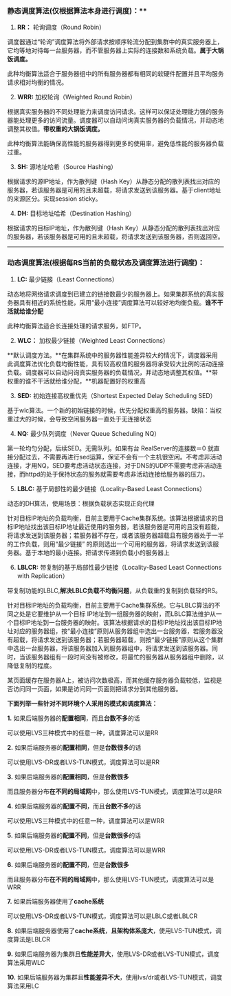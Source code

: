 ### 静态调度算法(仅根据算法本身进行调度)：**

1. **RR：** 轮询调度（Round Robin）

调度器通过“轮询”调度算法将外部请求按顺序轮流分配到集群中的真实服务器上，它均等地对待每一台服务器，而不管服务器上实际的连接数和系统负载。**属于大锅饭调度。**

此种均衡算法适合于服务器组中的所有服务器都有相同的软硬件配置并且平均服务请求相对均衡的情况。

2. **WRR:** 加权轮询（Weighted Round Robin）

根据真实服务器的不同处理能力来调度访问请求。这样可以保证处理能力强的服务器能处理更多的访问流量。调度器可以自动问询真实服务器的负载情况，并动态地调整其权值。**带权重的大锅饭调度。**

此种均衡算法能确保高性能的服务器得到更多的使用率，避免低性能的服务器负载过重。

3. **SH:** 源地址哈希（Source Hashing）

根据请求的源IP地址，作为散列键（Hash Key）从静态分配的散列表找出对应的服务器，若该服务器是可用的且未超载，将请求发送到该服务器。基于client地址的来源区分。实现session sticky。

4. **DH:** 目标地址哈希（Destination Hashing）

根据请求的目标IP地址，作为散列键（Hash Key）从静态分配的散列表找出对应的服务器，若该服务器是可用的且未超载，将请求发送到该服务器，否则返回空。

---

### **动态调度算法(根据每RS当前的负载状态及调度算法进行调度)：**

1. **LC:** 最少链接（Least Connections）

动态地将网络请求调度到已建立的链接数最少的服务器上。如果集群系统的真实服务器具有相近的系统性能，采用“最小连接”调度算法可以较好地均衡负载。**谁不干活就给谁分配**

此种均衡算法适合长连接处理的请求服务，如FTP。

2. **WLC：** 加权最少链接（Weighted Least Connections）

**默认调度方法。**在集群系统中的服务器性能差异较大的情况下，调度器采用此调度算法优化负载均衡性能，具有较高权值的服务器将承受较大比例的活动连接负载。调度器可以自动问询真实服务器的负载情况，并动态地调整其权值。**带权重的谁不干活就给谁分配，**机器配置好的权重高

3. **SED:** 初始连接高权重优先（Shortest Expected Delay Scheduling SED）

基于wlc算法。一个新的初始链接的时候，优先分配权重高的服务器。缺陷：当权重过大的时候，会导致空闲服务器一直处于无连接状态

4. **NQ:** 最少队列调度（Never Queue Scheduling NQ）

第一轮均匀分配，后续SED。无需队列。如果有台 RealServer的连接数＝0 就直接分配过去，不需要再进行sed运算，保证不会有一个主机很空闲。不考虑非活动连接，才用NQ，SED要考虑活动状态连接，对于DNS的UDP不需要考虑非活动连接，而httpd的处于保持状态的服务就需要考虑非活动连接给服务器的压力。

5. **LBLC:** 基于局部性的最少链接（Locality-Based Least Connections）

动态的DH算法，使用场景：根据负载状态实现正向代理

针对目标IP地址的负载均衡，目前主要用于Cache集群系统。该算法根据请求的目标IP地址找出该目标IP地址最近使用的服务器，若该服务器是可用的且没有超载，将请求发送到该服务器；若服务器不存在，或者该服务器超载且有服务器处于一半的工作负载，则用“最少链接” 的原则选出一个可用的服务器，将请求发送到该服务器。基于本地的最小连接。把请求传递到负载小的服务器上

6. **LBLCR:** 带复制的基于局部性最少链接（Locality-Based Least Connections with Replication）

带复制功能的LBLC,**解决LBLC负载不均衡问题**，从负载重的复制到负载轻的RS。

针对目标IP地址的负载均衡，目前主要用于Cache集群系统。它与LBLC算法的不同之处是它要维护从一个目标 IP地址到一组服务器的映射，而LBLC算法维护从一个目标IP地址到一台服务器的映射。该算法根据请求的目标IP地址找出该目标IP地址对应的服务器组，按“最小连接”原则从服务器组中选出一台服务器，若服务器没有超载，将请求发送到该服务器；若服务器超载，则按“最少链接”原则从这个集群中选出一台服务器，将该服务器加入到服务器组中，将请求发送到该服务器。同时，当该服务器组有一段时间没有被修改，将最忙的服务器从服务器组中删除，以降低复制的程度。

某页面缓存在服务器A上，被访问次数极高，而其他缓存服务器负载较低，监视是否访问同一页面，如果是访问同一页面则把请求分到其他服务器。



**下面列举一些针对不同环境个人采用的模式和调度算法：**

**1.** 如果后端服务器的**配置相同**，而且**台数不多**的话

可以使用LVS三种模式中的任意一种，调度算法可以是RR

**2.** 如果后端服务器的**配置相同**，但是**台数很多**的话

可以使用LVS-DR或者LVS-TUN模式，调度算法可以是RR

**3.** 如果后端服务器的**配置相同**，但是**台数很多**

而且服务器分布**在不同的局域网**中，那么使用LVS-TUN模式，调度算法可以是RR

**4.** 如果后端服务器的**配置不同**，而且**台数不多**的话

可以使用LVS三种模式中的任意一种，调度算法可以是WRR

**5.** 如果后端服务器的**配置不同**，但是**台数很多**的话

可以使用LVS-DR或者LVS-TUN模式，调度算法可以是WRR

**6.** 如果后端服务器的**配置不同**，但是**台数很多**

而且服务器分布**在不同的局域网**中，那么使用LVS-TUN模式，调度算法可以是WRR

**7.** 如果后端服务器使用了**cache系统**

可以使用LVS-DR或者LVS-TUN模式，调度算法可以是LBLC或者LBLCR

**8.** 如果后端服务器使用了**cache系统**，**且架构体系庞大**，使用LVS-TUN模式，调度算法是LBLCR

**9.** 如果后端服务器为集群且**性能差异大**，使用LVS-DR或者LVS-TUN模式，调度算法采用WLC

**10.** 如果后端服务器为集群且**性能差异不大**，使用lvs/dr或者LVS-TUN模式，调度算法采用LC